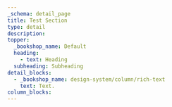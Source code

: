 ```yaml
---
_schema: detail_page
title: Test Section
type: detail
description:
topper:
  _bookshop_name: Default
  heading:
    - text: Heading
  subheading: Subheading
detail_blocks:
  - _bookshop_name: design-system/column/rich-text
    text: Text.
column_blocks:
---
```

